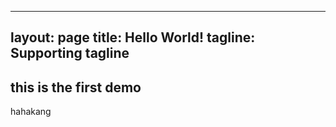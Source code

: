 
---
layout: page
title: Hello World!
tagline: Supporting tagline
---


## this is the first demo

  hahakang
